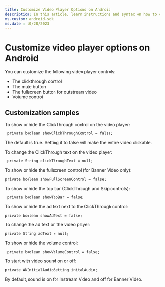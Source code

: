 ```yaml
---
title: Customize Video Player Options on Android
description: In this article, learn instructions and syntax on how to customize video player options on Android devices.
ms.custom: android-sdk
ms.date : 10/28/2023
---
```


# Customize video player options on Android

You can customize the following video player controls:

- The clickthrough control
- The mute button
- The fullscreen button for outstream video
- Volume control

## Customization samples

To show or hide the ClickThrough control on the video player:

``` 
 private boolean showClickThroughControl = false;
```

The default is true. Setting it to false will make the entire video clickable.

To change the ClickThrough text on the video player:

``` 
 private String clickThroughText = null;
```

To show or hide the fullscreen control (for Banner Video only):

``` 
private boolean showFullScreenControl = false;
```

To show or hide the top bar (ClickThrough and Skip controls):

``` 
 private boolean showTopBar = false;
```

To show or hide the ad text next to the ClickThrough control:

``` 
private boolean showAdText = false;
```

To change the ad text on the video player:

``` 
private String adText = null;
```

To show or hide the volume control:

``` 
 private boolean showVolumeControl = false;
```

To start with video sound on or off:

``` 
private ANInitialAudioSetting initalAudio;
```

By default, sound is on for Instream Video and off for Banner Video.
